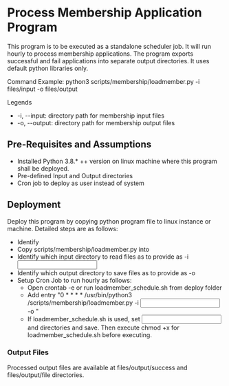 # Process Membership Application Program
This program is to be executed as a standalone scheduler job. It will run hourly to process membership applications. The program exports successful and fail applications into separate output directories. It uses default python libraries only.

Command Example: python3 scripts/membership/loadmember.py -i files/input -o files/output

Legends
- -i, --input: directory path for membership input files
- -o, --output: directory path for membership output files

## Pre-Requisites and Assumptions
- Installed Python 3.8.* ++ version on linux machine where this program shall be deployed.
- Pre-defined Input and Output directories
- Cron job to deploy as user instead of system

## Deployment
Deploy this program by copying python program file to linux instance or machine. Detailed steps are as follows:
- Identify <deploy-path>
- Copy scripts/membership/loadmember.py into <deploy-path>
- Identify which input directory to read files as to provide as -i <input>
- Identify which output directory to save files as to provide as -o <output>
- Setup Cron Job to run hourly as follows: 
    - Open crontab -e or run loadmember_schedule.sh from deploy folder
    - Add entry "0 * * * * /usr/bin/python3 <deploy-path>/scripts/membership/loadmember.py -i <input> -o <output>"
    - If loadmember_schedule.sh is used, set <input> and <output> directories and save. Then execute chmod +x for loadmember_schedule.sh before executing.
    
### Output Files
Processed output files are available at files/output/success and files/output/file directories.